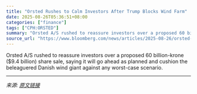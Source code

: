 ```yaml
---
title: "Orsted Rushes to Calm Investors After Trump Blocks Wind Farm"
date: 2025-08-26T05:36:51+08:00
categories: ["finance"]
tags: ["CPH:ORSTED"]
summary: "Orsted A/S rushed to reassure investors over a proposed 60 billion-krone ($9.4 billion) share sale, saying it will go ahead as planned and cushion the beleaguered Danish wind giant against any worst-c"
source_url: "https://www.bloomberg.com/news/articles/2025-08-26/orsted-seeks-to-calm-investors-ahead-of-9-4-billion-share-sale"
---
```


Orsted A/S rushed to reassure investors over a proposed 60 billion-krone ($9.4 billion) share sale, saying it will go ahead as planned and cushion the beleaguered Danish wind giant against any worst-case scenario.

---

*来源: [原文链接](https://www.bloomberg.com/news/articles/2025-08-26/orsted-seeks-to-calm-investors-ahead-of-9-4-billion-share-sale)*
